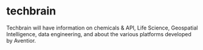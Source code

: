 # techbrain
Techbrain will have information on chemicals &amp; API, Life Science, Geospatial Intelligence, data engineering, and about the various platforms developed by Aventior. 
